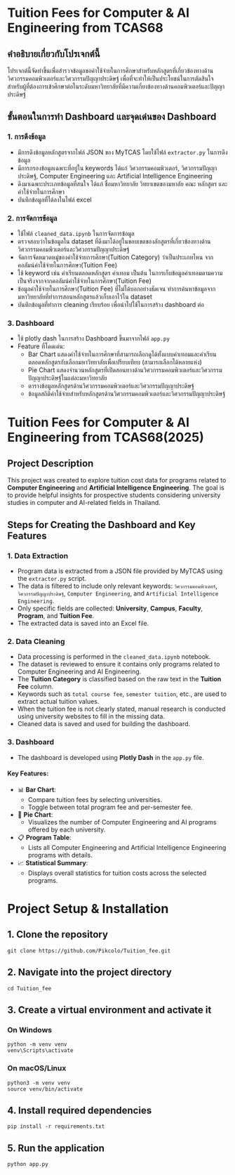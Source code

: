 # Tuition Fees for Computer & AI Engineering from TCAS68

## คำอธิบายเกี่ยวกับโปรเจกต์นี้
โปรเจกต์นี้จัดทำขึ้นเพื่อสำรวจข้อมูลขอค่าใช้จ่ายในการศึกษาสำหรับหลักสูตรที่เกี่ยวข้องทางด้านวิศวกรรมคอมพิวเตอร์และวิศวกรรมปัญญาประดิษฐ์ เพื่อที่จะทำให้เป็นประโยชน์ในการตัดสินใจสำหรับผู้ที่ต้องการเข้าศึกษาต่อในระดับมหาวิทยาลัยที่มีความเกี่ยงข้องทางด้านคอมพิวเตอร์และปัญญาประดิษฐ์

## ขั้นตอนในการทำ Dashboard และจุดเด่นของ Dashboard

### 1. การดึงข้อมูล
- มีการดึงข้อมูลหลักสูตรจากไฟล์ JSON ของ MyTCAS โดยใช้ไฟล์ `extractor.py` ในการดึงข้อมูล
- มีการกรองข้อมูลเฉพาะที่อยู่ใน keywords ได้แก่ วิศวกรรมคอมพิวเตอร์, วิศวกรรมปัญญาประดิษฐ์, Computer Engineering และ Artificial Intelligence Engineering
- ดึงมาเฉพาะประเภทข้อมูลที่สนใจ ได้แก่ ชื่อมหาวิทยาลัย วิทยาเขตของมหาลัย คณะ หลักสูตร และค่าใช้จ่ายในการศึกษา
- บันทึกข้อมูลที่ได้ลงในไฟล์ excel

### 2. การจัดการข้อมูล
- ใช้ไฟล์ `cleaned_data.ipynb` ในการจัดการข้อมูล
- ตรวจสอบว่าในข้อมูลใน dataset ที่ดึงมาได้อยู่ในขอบเขตของลักสูตรที่เกี่ยวข้องทางด้านวิศวกรรมคอมพิวเตอร์และวิศวกรรมปัญญาประดิษฐ์
- จัดการจัดหมวดหมู่ของค่าใช้จ่ายการศึกษา(Tuition Category) ว่าเป็นประเภทไหน จากคอลัมน์ค่าใช้จ่ายในการศึกษา(Tuition Fee)
- ใช้ keyword เช่น ค่าเรียนตลอดหลักสูตร ค่าเทอม เป็นต้น ในการเก็บข้อมูลค่าเทอมตามความเป็นจริงจากจากคอลัมน์ค่าใช้จ่ายในการศึกษา(Tuition Fee)
- ข้อมูลค่าใช้จ่ายในการศึกษา(Tuition Fee) ที่ไม่ได้บอกอย่างชัดเจน ทำการค้นหาข้อมูลจากมหาวิทยาลัยที่ทำการสอนหลักสูตรแล้วเก็บเอาไว้ใน dataset
- บันทึกข้อมูลที่ทำการ cleaning เรียบร้อย เพื่อนำไปใช้ในการสร้าง dashboard ต่อ

### 3. Dashboard
-  ใช้ plotly dash ในการสร้าง Dashboard ขึ้นมาจากไฟล์ `app.py`
-  Feature ที่โดดเด่น:
    - Bar Chart แสดงค่าใช้จ่ายในการศึกษาที่สามารถเลือกดูได้ทั้งแบบค่าเทอมและค่าเรียนตลอดหลักสูตรกับเลือกมหาวิทยาลัยเพื่อเปรียบเทียบ (สามารถเลือกได้หลายแห่ง)
    - Pie Chart แสดงจำนวนหลักสูตรที่เปิดสอนทางด้านวิศวกรรมคอมพิวเตอร์และวิศวกรรมปัญญาประดิษฐ์ในแต่ละมหาวิทยาลัย
    - ตารางข้อมูลหลักสูตรด้านวิศวกรรมคอมพิวเตอร์และวิศวกรรมปัญญาประดิษฐ์
    - ข้อมูลสถิติค่าใช้จ่ายสำหรับหลักสูตรด้านวิศวกรรมคอมพิวเตอร์และวิศวกรรมปัญญาประดิษฐ์

# Tuition Fees for Computer & AI Engineering from TCAS68(2025)

## Project Description

This project was created to explore tuition cost data for programs related to **Computer Engineering** and **Artificial Intelligence Engineering**. The goal is to provide helpful insights for prospective students considering university studies in computer and AI-related fields in Thailand.

## Steps for Creating the Dashboard and Key Features

### 1. Data Extraction
- Program data is extracted from a JSON file provided by MyTCAS using the `extractor.py` script.
- The data is filtered to include only relevant keywords: `วิศวกรรมคอมพิวเตอร์`, `วิศวกรรมปัญญาประดิษฐ์`, `Computer Engineering`, and `Artificial Intelligence Engineering`.
- Only specific fields are collected: **University**, **Campus**, **Faculty**, **Program**, and **Tuition Fee**.
- The extracted data is saved into an Excel file.

### 2. Data Cleaning
- Data processing is performed in the `cleaned_data.ipynb` notebook.
- The dataset is reviewed to ensure it contains only programs related to Computer Engineering and AI Engineering.
- The **Tuition Category** is classified based on the raw text in the **Tuition Fee** column.
- Keywords such as `total course fee`, `semester tuition`, etc., are used to extract actual tuition values.
- When the tuition fee is not clearly stated, manual research is conducted using university websites to fill in the missing data.
- Cleaned data is saved and used for building the dashboard.

### 3. Dashboard
- The dashboard is developed using **Plotly Dash** in the `app.py` file.

#### Key Features:
- 📊 **Bar Chart**:
  - Compare tuition fees by selecting universities.
  - Toggle between total program fee and per-semester fee.
- 🥧 **Pie Chart**:
  - Visualizes the number of Computer Engineering and AI programs offered by each university.
- 📋 **Program Table**:
  - Lists all Computer Engineering and Artificial Intelligence Engineering programs with details.
- 📈 **Statistical Summary**:
  - Displays overall statistics for tuition costs across the selected programs.

# Project Setup & Installation

## 1. Clone the repository
```
git clone https://github.com/Pikcolo/Tuition_fee.git
```
## 2. Navigate into the project directory
```
cd Tuition_fee
```
## 3. Create a virtual environment and activate it

### On Windows
```
python -m venv venv
venv\Scripts\activate
```
### On macOS/Linux
```
python3 -m venv venv
source venv/bin/activate
```
## 4. Install required dependencies
```
pip install -r requirements.txt
```
## 5. Run the application
```
python app.py
```

  

